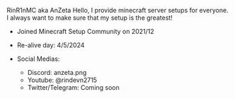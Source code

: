RinR1nMC aka AnZeta
Hello, I provide minecraft server setups for everyone. I always want to make sure that my setup is the greatest!

- Joined Minecraft Setup Community on 2021/12
- Re-alive day: 4/5/2024

- Social Medias:
  + Discord: anzeta.png
  + Youtube: @rindevn2715
  + Twitter/Telegram: Coming soon
